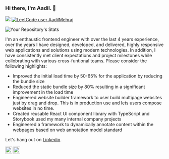 ### Hi there, I'm Aadil.  👋

![](https://komarev.com/ghpvc/?username=AadilMehrajBhat&label=Views)   [![LeetCode user AadilMehraj](https://img.shields.io/badge/dynamic/json?style=flat&labelColor=black&color=%23ffa116&label=Solved&query=solved&url=https%3A%2F%2Fleetcode-badge.vercel.app%2Fapi%2Fusers%2FAadilMehraj&logo=leetcode&logoColor=yellow)](https://leetcode.com/AadilMehraj/)  

![Your Repository's Stats](https://github-readme-stats.vercel.app/api/top-langs/?username=AadilMehrajBhat&layout=compact&theme=blue-green)

I'm an enthaustic frontend engineer with over the last 4 years experience, over the years I have designed, developed, and delivered, highly responsive web applications and solutions using modern technologies.  In addition, I have consistently met client expectations and project milestones while collobrating with various cross-funtional teams. Please consider the following highlights:

- Improved the initial load time by 50-65% for the application by reducing the bundle size
- Reduced the static bundle size by 80% resulting in a significant improvement in the load time
- Engineered website builder framework to user build multipage websites just by drag and drop. This is in production use and lets users compose websites in no time.
- Created reusable React UI component library with TypeScript and Storybook used my many internal company projects
- Engineered a framework to dynamically annotate content within the webpages based on web annotation model standard

Let's hang out on [Linkedin](https://www.linkedin.com/in/aadilmehraj).

<a href="https://twitter.com/aadilmbhat">
  <img align="left" alt="Aadil Mehraj | Twitter" width="22px" src="https://raw.githubusercontent.com/peterthehan/peterthehan/master/assets/twitter.svg" />
</a>
<a href="https://www.linkedin.com/in/aadilmehraj">
  <img align="left" alt="Abhishek's LinkedIN" width="22px" src="https://raw.githubusercontent.com/peterthehan/peterthehan/master/assets/linkedin.svg" />
</a>


<!--
**AadilMehrajBhat/AadilMehrajBhat** is a ✨ _special_ ✨ repository because its `README.md` (this file) appears on your GitHub profile.

Here are some ideas to get you started:

- 🔭 I’m currently working on ...
- 🌱 I’m currently learning ...
- 👯 I’m looking to collaborate on ...
- 🤔 I’m looking for help with ...
- 💬 Ask me about ...
- 📫 How to reach me: ...
- 😄 Pronouns: ...
- ⚡ Fun fact: ...
-->
